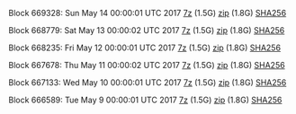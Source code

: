 Block 669328: Sun May 14 00:00:01 UTC 2017 [7z](https://transfer.sh/VNMCc/bootstrap.dat.20170514.7z) (1.5G) [zip](https://transfer.sh/96fAS/bootstrap.dat.20170514.zip) (1.8G) [SHA256](https://transfer.sh/14MHhn/sha256.txt)

Block 668779: Sat May 13 00:00:02 UTC 2017 [7z](https://transfer.sh/RV9dq/bootstrap.dat.20170513.7z) (1.5G) [zip](https://transfer.sh/NtTVx/bootstrap.dat.20170513.zip) (1.8G) [SHA256](https://transfer.sh/THO9E/sha256.txt)

Block 668235: Fri May 12 00:00:01 UTC 2017 [7z](https://transfer.sh/Lk3iI/bootstrap.dat.20170512.7z) (1.5G) [zip](https://transfer.sh/DKcIs/bootstrap.dat.20170512.zip) (1.8G) [SHA256](https://transfer.sh/cbBAy/sha256.txt)

Block 667678: Thu May 11 00:00:02 UTC 2017 [7z](https://transfer.sh/zpLxA/bootstrap.dat.20170511.7z) (1.5G) [zip](https://transfer.sh/PmrIr/bootstrap.dat.20170511.zip) (1.8G) [SHA256](https://transfer.sh/13Ad0t/sha256.txt)

Block 667133: Wed May 10 00:00:01 UTC 2017 [7z](https://transfer.sh/7YiiV/bootstrap.dat.20170510.7z) (1.5G) [zip](https://transfer.sh/cmkx7/bootstrap.dat.20170510.zip) (1.8G) [SHA256](https://transfer.sh/Jr3Rs/sha256.txt)

Block 666589: Tue May  9 00:00:01 UTC 2017 [7z](https://transfer.sh/ceQnp/bootstrap.dat.20170509.7z) (1.5G) [zip](https://transfer.sh/KnbAr/bootstrap.dat.20170509.zip) (1.8G) [SHA256](https://transfer.sh/Y4M9N/sha256.txt)
